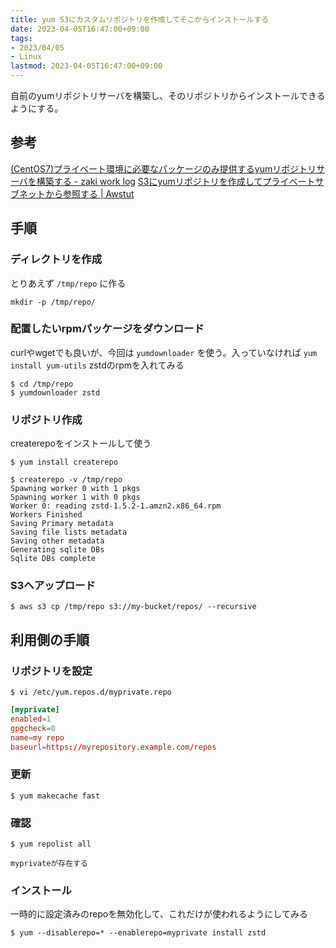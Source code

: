 ```yaml
---
title: yum S3にカスタムリポジトリを作成してそこからインストールする
date: 2023-04-05T16:47:00+09:00
tags:
- 2023/04/05
- Linux
lastmod: 2023-04-05T16:47:00+09:00
---
```


自前のyumリポジトリサーバを構築し、そのリポジトリからインストールできるようにする。

## 参考

[(CentOS7)プライベート環境に必要なパッケージのみ提供するyumリポジトリサーバを構築する - zaki work log](https://zaki-hmkc.hatenablog.com/entry/2020/03/08/222941)
[S3にyumリポジトリを作成してプライベートサブネットから参照する | Awstut](https://awstut.com/2022/03/19/yum-repository-in-s3/)

## 手順

### ディレクトリを作成

とりあえず `/tmp/repo` に作る

````shell
mkdir -p /tmp/repo/
````

### 配置したいrpmパッケージをダウンロード

curlやwgetでも良いが、今回は `yumdownloader` を使う。入っていなければ `yum install yum-utils`
zstdのrpmを入れてみる

````shell
$ cd /tmp/repo
$ yumdownloader zstd
````

### リポジトリ作成

createrepoをインストールして使う

````shell
$ yum install createrepo

$ createrepo -v /tmp/repo
Spawning worker 0 with 1 pkgs
Spawning worker 1 with 0 pkgs
Worker 0: reading zstd-1.5.2-1.amzn2.x86_64.rpm
Workers Finished
Saving Primary metadata
Saving file lists metadata
Saving other metadata
Generating sqlite DBs
Sqlite DBs complete
````

### S3へアップロード

````shell
$ aws s3 cp /tmp/repo s3://my-bucket/repos/ --recursive
````

## 利用側の手順

### リポジトリを設定

````shell
$ vi /etc/yum.repos.d/myprivate.repo
````

````conf
[myprivate]
enabled=1
gpgcheck=0
name=my repo
baseurl=https://myrepository.example.com/repos
````

### 更新

````shell
$ yum makecache fast
````

### 確認

````shell
$ yum repolist all

myprivateが存在する
````

### インストール

一時的に設定済みのrepoを無効化して、これだけが使われるようにしてみる

````shell
$ yum --disablerepo=* --enablerepo=myprivate install zstd
````

